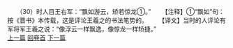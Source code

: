 　　（30）时人目王右军：“飘如游云，矫若惊龙①。”
　　【注释】①“飘如”句：按《晋书》本传载，这是评论王羲之的书法笔势的。
　　【译文】当时的人评论有军将军王羲之说：“像浮云一样飘逸，像惊龙一样矫捷。”
<br>[上一篇](14_29) [回卷首](14_00) [下一篇](14_31)
